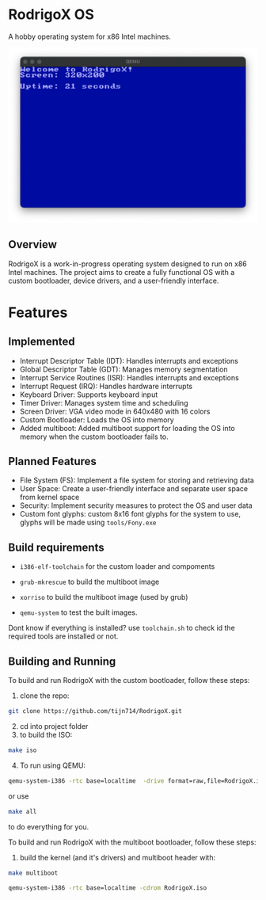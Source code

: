 # RodrigoX OS 
A hobby operating system for x86 Intel machines.

<img src="images/Screenshot 2024-08-04 at 21.07.54.png" draggable="false">

## Overview 
RodrigoX is a work-in-progress operating system designed to run on x86 Intel machines. The project aims to create a fully functional OS with a custom bootloader, device drivers, and a user-friendly interface.

# Features

## Implemented
- Interrupt Descriptor Table (IDT): Handles interrupts and exceptions
- Global Descriptor Table (GDT): Manages memory segmentation
- Interrupt Service Routines (ISR): Handles interrupts and exceptions
- Interrupt Request (IRQ): Handles hardware interrupts
- Keyboard Driver: Supports keyboard input
- Timer Driver: Manages system time and scheduling
- Screen Driver: VGA video mode in 640x480 with 16 colors
- Custom Bootloader: Loads the OS into memory
- Added multiboot: Added multiboot support for loading the OS into memory when the custom bootloader fails to.

## Planned Features
- File System (FS): Implement a file system for storing and retrieving data
- User Space: Create a user-friendly interface and separate user space from kernel space
- Security: Implement security measures to protect the OS and user data
- Custom font glyphs: custom 8x16 font glyphs for the system to use, glyphs will be made using ```tools/Fony.exe```


## Build requirements

- ```i386-elf-toolchain``` for the custom loader and compoments

- ```grub-mkrescue``` to build the multiboot image
- ```xorriso``` to build the multiboot image (used by grub)

- ```qemu-system``` to test the built images.

Dont know if everything is installed? use ```toolchain.sh``` to check id the required tools are installed or not.
## Building and Running

To build and run RodrigoX with the custom bootloader, follow these steps:

1. clone the repo:
```bash
git clone https://github.com/tijn714/RodrigoX.git

```

2. cd into project folder
3. to build the ISO:
```bash
make iso
```

4. To run using QEMU:
```bash
qemu-system-i386 -rtc base=localtime  -drive format=raw,file=RodrigoX.iso -d cpu_reset -monitor stdio
```


or use 
```bash
make all
```

to do everything for you.

To build and run RodrigoX with the multiboot bootloader, follow these steps:

1. build the kernel (and it's drivers) and multiboot header with:
```bash
make multiboot
```

```bash
qemu-system-i386 -rtc base=localtime -cdrom RodrigoX.iso
```

